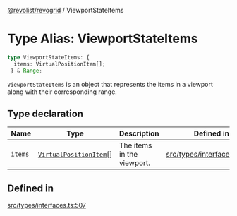 [@revolist/revogrid](README.md) / ViewportStateItems

# Type Alias: ViewportStateItems

```ts
type ViewportStateItems: {
  items: VirtualPositionItem[];
 } & Range;
```

`ViewportStateItems` is an object that represents the items in a viewport
along with their corresponding range.

## Type declaration

| Name | Type | Description | Defined in |
| ------ | ------ | ------ | ------ |
| `items` | [`VirtualPositionItem`](Interface.VirtualPositionItem.md)[] | The items in the viewport. | [src/types/interfaces.ts:511](https://github.com/revolist/revogrid/blob/60f69439a769536c61ed98c75e87e11124ee6c9c/src/types/interfaces.ts#L511) |

## Defined in

[src/types/interfaces.ts:507](https://github.com/revolist/revogrid/blob/60f69439a769536c61ed98c75e87e11124ee6c9c/src/types/interfaces.ts#L507)
